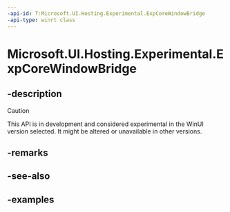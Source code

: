 ```yaml
---
-api-id: T:Microsoft.UI.Hosting.Experimental.ExpCoreWindowBridge
-api-type: winrt class
---
```


# Microsoft.UI.Hosting.Experimental.ExpCoreWindowBridge

<!--
public sealed class ExpCoreWindowBridge : Microsoft.UI.Hosting.Experimental.IExpContentBridge, System.IDisposable
-->

## -description

> [!CAUTION]
> This API is in development and considered experimental in the WinUI version selected. It might be altered or unavailable in other versions.

## -remarks

## -see-also

## -examples
